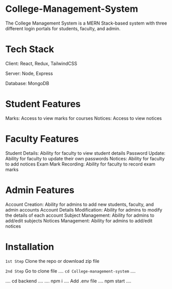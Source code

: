 # College-Management-System
The College Management System is a MERN Stack-based system with three different login portals for students, faculty, and admin.

# Tech Stack
Client: React, Redux, TailwindCSS

Server: Node, Express

Database: MongoDB

# Student Features
Marks: Access to view marks for courses
Notices: Access to view notices

# Faculty Features
Student Details: Ability for faculty to view student details
Password Update: Ability for faculty to update their own passwords
Notices: Ability for faculty to add notices
Exam Mark Recording: Ability for faculty to record exam marks

# Admin Features
Account Creation: Ability for admins to add new students, faculty, and admin accounts
Account Details Modification: Ability for admins to modify the details of each account
Subject Management: Ability for admins to add/edit subjects
Notices Management: Ability for admins to add/edit notices

# Installation

`1st Step`
Clone the repo or download zip file

`2nd Step`
Go to clone file
.... `cd College-management-system` ....

.... cd backend ....
.... npm i ....
Add .env file
.... npm start ....